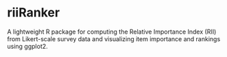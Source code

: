 # riiRanker
A lightweight R package for computing the Relative Importance Index (RII) from Likert-scale survey data and visualizing item importance and rankings using ggplot2.
